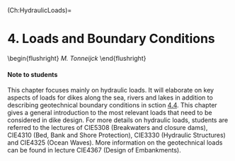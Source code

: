 (Ch:HydraulicLoads)=
# 4. Loads and Boundary Conditions

\begin{flushright}
	*M. Tonneijck*
\end{flushright}

#### Note to students
This chapter focuses mainly on hydraulic loads. It will elaborate on key aspects of loads for dikes along the sea, rivers and lakes in addition to describing geotechnical boundary conditions in sction [4.4](sec:geotech_boundary_conditions). This chapter gives a general introduction to the most relevant loads that need to be considered in dike design. For more details on hydraulic loads, students are referred to the lectures of CIE5308 (Breakwaters and closure dams), CIE4310 (Bed, Bank and Shore Protection), CIE3330 (Hydraulic Structures) and CIE4325 (Ocean Waves). More information on the geotechnical loads can be found in lecture CIE4367 (Design of Embankments). 